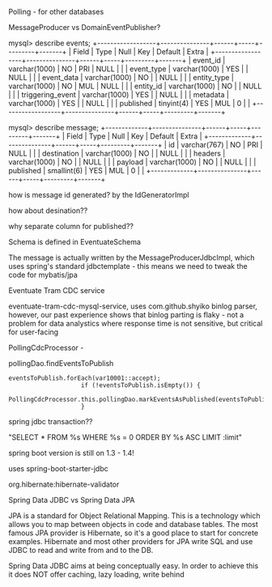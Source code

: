 Polling - for other databases

MessageProducer vs DomainEventPublisher?

mysql> describe events;
+------------------+---------------+------+-----+---------+-------+
| Field            | Type          | Null | Key | Default | Extra |
+------------------+---------------+------+-----+---------+-------+
| event_id         | varchar(1000) | NO   | PRI | NULL    |       |
| event_type       | varchar(1000) | YES  |     | NULL    |       |
| event_data       | varchar(1000) | NO   |     | NULL    |       |
| entity_type      | varchar(1000) | NO   | MUL | NULL    |       |
| entity_id        | varchar(1000) | NO   |     | NULL    |       |
| triggering_event | varchar(1000) | YES  |     | NULL    |       |
| metadata         | varchar(1000) | YES  |     | NULL    |       |
| published        | tinyint(4)    | YES  | MUL | 0       |       |
+------------------+---------------+------+-----+---------+-------+

mysql> describe message;
+-------------+---------------+------+-----+---------+-------+
| Field       | Type          | Null | Key | Default | Extra |
+-------------+---------------+------+-----+---------+-------+
| id          | varchar(767)  | NO   | PRI | NULL    |       |
| destination | varchar(1000) | NO   |     | NULL    |       |
| headers     | varchar(1000) | NO   |     | NULL    |       |
| payload     | varchar(1000) | NO   |     | NULL    |       |
| published   | smallint(6)   | YES  | MUL | 0       |       |
+-------------+---------------+------+-----+---------+-------+

how is message id generated? by the IdGeneratorImpl

how about desination??

why separate column for published??

Schema is defined in EventuateSchema

The message is actually written by the MessageProducerJdbcImpl, which uses spring's standard jdbctemplate - this means we need to tweak the code for mybatis/jpa

Eventuate Tram CDC service

eventuate-tram-cdc-mysql-service, uses com.github.shyiko binlog parser, however, our past experience shows that binlog parting is flaky - not a problem for data analystics where response time is not sensitive, but critical for user-facing 

PollingCdcProcessor - 

pollingDao.findEventsToPublish

    eventsToPublish.forEach(var10001::accept);
                        if (!eventsToPublish.isEmpty()) {
                            PollingCdcProcessor.this.pollingDao.markEventsAsPublished(eventsToPublish);
                        }

spring jdbc transaction??

"SELECT * FROM %s WHERE %s = 0 ORDER BY %s ASC LIMIT :limit"

spring boot version is still on 1.3 - 1.4!

uses spring-boot-starter-jdbc

org.hibernate:hibernate-validator

Spring Data JDBC vs Spring Data JPA

JPA is a standard for Object Relational Mapping. This is a technology which allows you to map between objects in code and database tables.
The most famous JPA provider is Hibernate, so it's a good place to start for concrete examples.
Hibernate and most other providers for JPA write SQL and use JDBC to read and write from and to the DB.

Spring Data JDBC aims at being conceptually easy. In order to achieve this it does NOT offer caching, lazy loading, write behind
